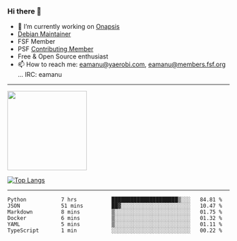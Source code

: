 ### Hi there 👋


- 🔭 I’m currently working on [Onapsis](http://onapsis.com)
- [Debian Maintainer](https://qa.debian.org/developer.php?login=eamanu%40yaerobi.com)
- FSF Member
- PSF [Contributing Member](https://www.python.org/psf/membership/#what-membership-classes-are-there)
- Free & Open Source enthusiast 
- 📫 How to reach me: eamanu@yaerobi.com, eamanu@members.fsf.org ... IRC: eamanu

---

<img height="180em" src="https://github-readme-stats.vercel.app/api?theme=dark&username=eamanu&show_icons=true&hide_border=true&&count_private=true&include_all_commits=true" />

[![Top Langs](https://github-readme-stats.vercel.app/api/top-langs/?theme=dark&username=eamanu&layout=compact)](https://github.com/anuraghazra/github-readme-stats)

---

<!--START_SECTION:waka-->

```text
Python           7 hrs           █████████████████████▒░░░   84.81 %
JSON             51 mins         ██▓░░░░░░░░░░░░░░░░░░░░░░   10.47 %
Markdown         8 mins          ▒░░░░░░░░░░░░░░░░░░░░░░░░   01.75 %
Docker           6 mins          ▒░░░░░░░░░░░░░░░░░░░░░░░░   01.32 %
YAML             5 mins          ▒░░░░░░░░░░░░░░░░░░░░░░░░   01.11 %
TypeScript       1 min           ░░░░░░░░░░░░░░░░░░░░░░░░░   00.22 %
```

<!--END_SECTION:waka-->
